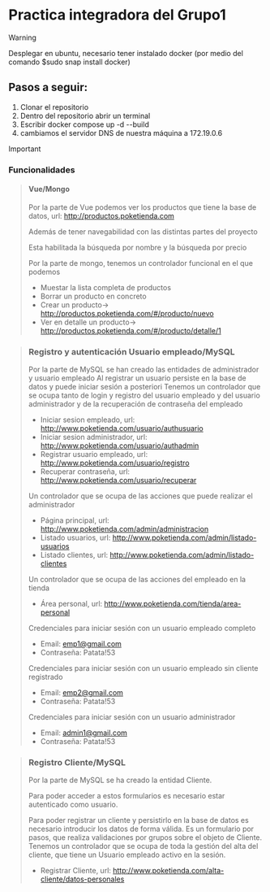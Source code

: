 # Practica integradora del Grupo1

> [!Warning]
> Desplegar en ubuntu, necesario tener instalado docker (por medio del comando $sudo snap install docker)

## Pasos a seguir:
1. Clonar el repositorio
2. Dentro del repositorio abrir un terminal
3. Escribir docker compose up -d --build
4. cambiamos el servidor DNS de nuestra máquina a 172.19.0.6

> [!Important]
> ### Funcionalidades
> > #### Vue/Mongo
> > Por la parte de Vue podemos ver los productos que tiene la base de datos, url: http://productos.poketienda.com
> >
> > Además de tener navegabilidad con las distintas partes del proyecto
> >
> > Esta habilitada la búsqueda por nombre y la búsqueda por precio
> > 
> > Por la parte de mongo, tenemos un controlador funcional en el que podemos
> > * Muestar la lista completa de productos
> > * Borrar un producto en concreto
> > * Crear un producto-> http://productos.poketienda.com/#/producto/nuevo
> > * Ver en detalle un producto-> http://productos.poketienda.com/#/producto/detalle/1
>
> > ### Registro y autenticación Usuario empleado/MySQL
> > Por la parte de MySQL se han creado las entidades de administrador y usuario empleado
> > Al registrar un usuario persiste en la base de datos y puede iniciar sesión a posteriori
> > Tenemos un controlador que se ocupa tanto de login y registro del usuario empleado y
> > del usuario administrador y de la recuperación de contraseña del empleado 
> > * Iniciar sesion empleado, url: http://www.poketienda.com/usuario/authusuario
> > * Iniciar sesion administrador, url: http://www.poketienda.com/usuario/authadmin
> > * Registrar usuario empleado, url: http://www.poketienda.com/usuario/registro
> > * Recuperar contraseña, url: http://www.poketienda.com/usuario/recuperar
> > 
> > Un controlador que se ocupa de las acciones que puede realizar el administrador
> > * Página principal, url: http://www.poketienda.com/admin/administracion
> > * Listado usuarios, url: http://www.poketienda.com/admin/listado-usuarios
> > * Listado clientes, url: http://www.poketienda.com/admin/listado-clientes
> > 
> > Un controlador que se ocupa de las acciones del empleado en la tienda
> > * Área personal, url: http://www.poketienda.com/tienda/area-personal
> > 
> > Credenciales para iniciar sesión con un usuario empleado completo
> > * Email: emp1@gmail.com
> > * Contraseña: Patata!53
> > 
> > Credenciales para iniciar sesión con un usuario empleado sin cliente registrado
> > * Email: emp2@gmail.com
> > * Contraseña: Patata!53
> > 
> > Credenciales para iniciar sesión con un usuario administrador
> > * Email: admin1@gmail.com
> > * Contraseña: Patata!53
> 
> > ### Registro Cliente/MySQL
> > Por la parte de MySQL se ha creado la entidad Cliente.
> >
> > Para poder acceder a estos formularios es necesario estar autenticado como usuario.
> > 
> > Para poder registrar un cliente y persistirlo en la base de datos es necesario introducir
> > los datos de forma válida. Es un formulario por pasos, que realiza validaciones por grupos
> > sobre el objeto de Cliente.
> > Tenemos un controlador que se ocupa de toda la gestión del alta del cliente, que tiene un
> > Usuario empleado activo en la sesión.
> > * Registrar Cliente, url: http://www.poketienda.com/alta-cliente/datos-personales
